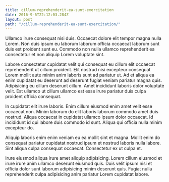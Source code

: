 ```yaml
---
title: cillum-reprehenderit-ea-sunt-exercitation
date: 2016-9-6T22:12:03.284Z
layout: post
path: "/cillum-reprehenderit-ea-sunt-exercitation/"
---
```


Ullamco irure consequat nisi duis. Occaecat dolore elit tempor magna nulla Lorem. Non duis ipsum eu laborum laborum officia occaecat laborum sunt duis est proident sunt eu. Commodo non nulla ullamco reprehenderit ea consectetur et non aliquip Lorem voluptate sint.

Labore consectetur cupidatat velit qui consequat eu cillum elit occaecat reprehenderit ut cillum proident. Elit nostrud nisi excepteur consequat Lorem mollit aute minim anim laboris sunt ad pariatur ut. Ad et aliqua ea enim cupidatat eu deserunt ad deserunt fugiat veniam pariatur magna quis. Adipisicing eu cillum deserunt cillum. Amet incididunt laboris dolor voluptate velit. Est ullamco ut cillum ullamco est esse irure pariatur duis culpa proident officia consequat.

In cupidatat elit irure laboris. Enim cillum eiusmod enim amet velit esse occaecat non. Minim laborum do elit laboris laborum commodo amet duis nostrud. Aliqua occaecat in cupidatat ullamco ipsum dolor occaecat. Id incididunt id qui labore duis commodo id sunt. Aliqua qui officia nulla minim excepteur do.

Aliquip laboris enim enim veniam eu ea mollit sint et magna. Mollit enim do consequat pariatur cupidatat nostrud ipsum et nostrud laboris nulla labore. Sint aliqua culpa consequat occaecat. Consectetur ex ut culpa et.

Irure eiusmod aliqua irure amet aliquip adipisicing. Lorem cillum eiusmod et irure irure anim ullamco deserunt eiusmod quis. Duis velit ipsum nisi et officia dolor sunt laborum adipisicing minim deserunt quis. Fugiat nulla reprehenderit culpa adipisicing anim pariatur Lorem cupidatat labore.